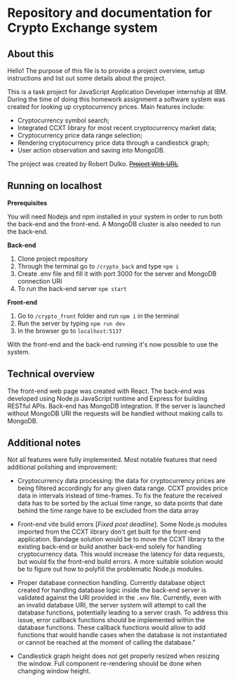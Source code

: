 # Repository and documentation for Crypto Exchange system 

## About this
Hello! The purpose of this file is to provide a project overview, setup instructions and list out some details about the project. 

This is a task project for JavaScript Application Developer internship at IBM. During the time of doing this homework assignment a software system was created for looking up cryptocurrency prices. Main features include:
 - Cryptocurrency symbol search;
 - Integrated CCXT library for most recent cryptocurrency market data;
 - Cryptocurrency price data range selection;
 - Rendering cryptocurrency price data through a candlestick graph;
 - User action observation and saving into MongoDB.

The project was created by Robert Dulko.
~~[Project Web URL](https://github.com/OverlyDevoted/crypto_exchange)~~

## Running on localhost
**Prerequisites**

You will need Nodejs and npm installed in your system in order to run both the back-end and the front-end. A MongoDB cluster is also needed to run the back-end. 

**Back-end** 

 1. Clone project repository
 2. Through the terminal go to `/crypto_back` and type `npm i`  
 3. Create .env file and fill it with port 3000 for the server and MongoDB connection URI
 4. To run the back-end server `npm start`

**Front-end**

 1. Go to `/crypto_front` folder and run `npm i` in the terminal
 2. Run the server by typing `npm run dev`
 3. In the browser go to `localhost:5137`

With the front-end and the back-end running it's now possible to use the system.

## Technical overview
The front-end web page was created with React. 
The back-end was developed using Node.js JavaScript runtime and Express for building RESTful APIs. Back-end has MongoDB integration. If the server is launched without MongoDB URI the requests will be handled without making calls to MongoDB. 

## Additional notes
Not all features were fully implemented. Most notable features that need additional polishing and improvement:

 - Cryptocurrency data processing: the data for cryptocurrency prices
   are being filtered accordingly for any given data range. CCXT
   provides price data in intervals instead of time-frames. To fix the
   feature the received data has to be sorted by the actual time range,
   so data points that date behind the time range have to be excluded
   from the data array
 
 - Front-end vite build errors [*Fixed post deadline*]. Some Node.js modules imported from the
   CCXT library don't get built for the front-end application. Bandage
   solution would be to move the CCXT library to the existing back-end
   or build another back-end solely for handling cryptocurrency data.
   This would increase the latency for data requests, but would fix the
   front-end build errors. A more suitable solution would be to figure
   out how to polyfill the problematic Node.js modules.
   
 - Proper database connection handling. Currently database object created for
   handling database logic inside the back-end server is validated against the URI provided in the `.env` file. Currently, even with an invalid database URI, the server system will attempt to call the database functions, potentially leading to a server crash. To address this issue, error callback functions should be implemented within the database functions. These callback functions would allow to add functions that would handle cases when the database is not instantiated or cannot be reached at the moment of calling the database."
   
 - Candlestick graph height does not get properly resized when resizing
   the window. Full  component re-rendering should be done when changing
   window height.